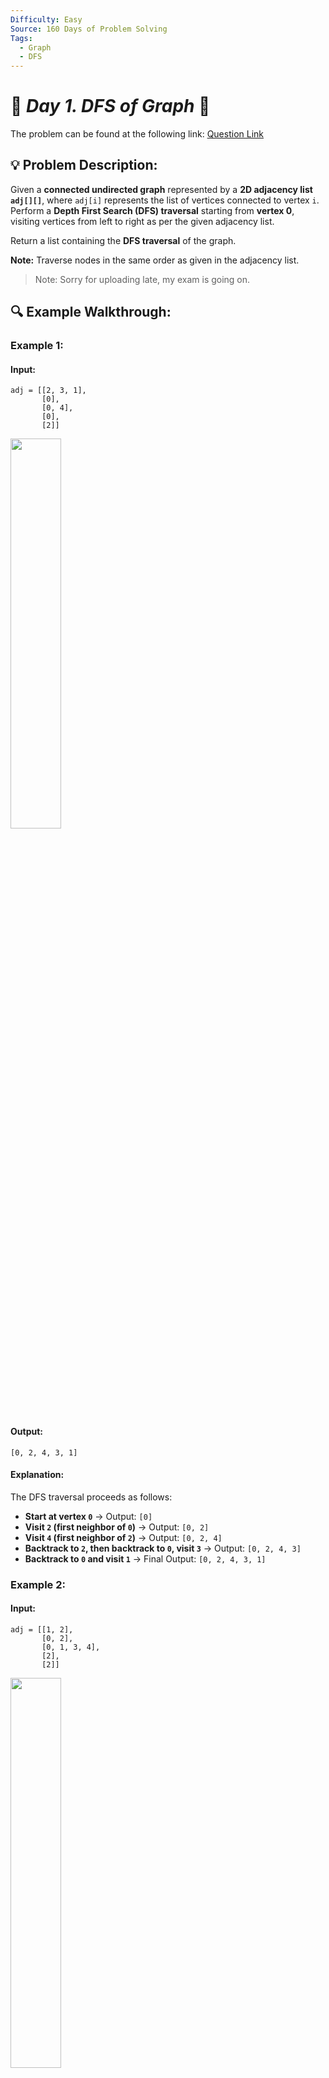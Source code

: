 ```yaml
---
Difficulty: Easy
Source: 160 Days of Problem Solving
Tags:
  - Graph
  - DFS
---
```


# 🚀 _Day 1. DFS of Graph_ 🧠

The problem can be found at the following link: [Question Link](https://www.geeksforgeeks.org/batch/gfg-160-problems/track/graph-gfg-160/problem/depth-first-traversal-for-a-graph)

## 💡 **Problem Description:**

Given a **connected undirected graph** represented by a **2D adjacency list `adj[][]`**, where `adj[i]` represents the list of vertices connected to vertex `i`.  
Perform a **Depth First Search (DFS) traversal** starting from **vertex 0**, visiting vertices from left to right as per the given adjacency list.

Return a list containing the **DFS traversal** of the graph.

**Note:** Traverse nodes in the same order as given in the adjacency list.

> Note: Sorry for uploading late, my exam is going on.

## 🔍 **Example Walkthrough:**

### **Example 1:**

#### **Input:**

```
adj = [[2, 3, 1],
       [0],
       [0, 4],
       [0],
       [2]]
```

<img src="https://github.com/user-attachments/assets/5ab8ff7f-c58c-4035-9993-4de191cf627b" width="40%">

#### **Output:**

```
[0, 2, 4, 3, 1]
```

#### **Explanation:**

The DFS traversal proceeds as follows:

- **Start at vertex `0`** → Output: `[0]`
- **Visit `2` (first neighbor of `0`)** → Output: `[0, 2]`
- **Visit `4` (first neighbor of `2`)** → Output: `[0, 2, 4]`
- **Backtrack to `2`, then backtrack to `0`, visit `3`** → Output: `[0, 2, 4, 3]`
- **Backtrack to `0` and visit `1`** → Final Output: `[0, 2, 4, 3, 1]`

### **Example 2:**

#### **Input:**

```
adj = [[1, 2],
       [0, 2],
       [0, 1, 3, 4],
       [2],
       [2]]
```

<img src="https://github.com/user-attachments/assets/ab16fb62-988e-4cf6-be87-6aacb50fe9c5" width="40%">

#### **Output:**

```
[0, 1, 2, 3, 4]
```

#### **Explanation:**

The DFS traversal proceeds as follows:

- **Start at vertex `0`** → Output: `[0]`
- **Visit `1` (first neighbor of `0`)** → Output: `[0, 1]`
- **Visit `2` (first neighbor of `1`)** → Output: `[0, 1, 2]`
- **Visit `3` (first neighbor of `2`)** → Output: `[0, 1, 2, 3]`
- **Backtrack to `2` and visit `4`** → Final Output: `[0, 1, 2, 3, 4]`

## **Constraints:**

- $1 \leq$ `adj.size()` $\leq 10^4$
- $1 \leq$ `adj[i][j]` $\leq 10^4$

## 🎯 **My Approach:**

### **Recursive DFS (Using Lambda Function)**

### **Algorithm Steps:**

1. Maintain a **visited array** to track visited nodes.
2. Implement **DFS using recursion** and a **lambda function**.
3. Start DFS traversal from node `0` and recursively visit neighbors in the given order.
4. If a node is **unvisited**, continue DFS.
5. Store the **DFS traversal sequence** in a list.

## 🕒 **Time and Auxiliary Space Complexity**

- **Expected Time Complexity:** O(V + E), since each vertex and edge is visited once.
- **Expected Auxiliary Space Complexity:** O(V), as we store the visited array and recursive function calls.

## 📝 **Solution Code**

## **Code (C++)**

```cpp
class Solution {
  public:
    vector<int> dfs(vector<vector<int>>& adj) {
        int V = adj.size();
        vector<int> res, vis(V, 0);
        function<void(int)> traverse = [&](int v) {
            vis[v] = 1;
            res.push_back(v);
            for (int u : adj[v])
                if (!vis[u]) traverse(u);
        };
        for (int i = 0; i < V; i++)
            if (!vis[i]) traverse(i);
        return res;
    }
};
```

<details>
<summary><h2 align="center">⚡ Alternative Approaches</h2></summary>

## 📊 **2️⃣ Iterative DFS Approach (Using Stack)**

#### **Algorithm Steps:**

1. Use a **stack** to perform Depth-First Search iteratively.
2. For each unvisited vertex, push it to the stack and mark it visited.
3. Process the top element and push its unvisited neighbors in reverse order to maintain DFS order.
4. Repeat the process until the stack is empty.

```cpp
class Solution {
public:
    vector<int> dfs(vector<vector<int>>& adj) {
        int V = adj.size();
        vector<int> res;
        vector<bool> vis(V, false);
        for (int i = 0; i < V; i++) {
            if (!vis[i]) {
                stack<int> st;
                st.push(i);
                while (!st.empty()) {
                    int v = st.top();
                    st.pop();
                    if (!vis[v]) {
                        vis[v] = true;
                        res.push_back(v);
                        for (int j = adj[v].size() - 1; j >= 0; j--) {
                            int u = adj[v][j];
                            if (!vis[u])
                                st.push(u);
                        }
                    }
                }
            }
        }
        return res;
    }
};
```

#### 📝 **Complexity Analysis:**

- ✅ **Time Complexity:** O(V + E) - Each vertex and edge are processed once.
- ✅ **Space Complexity:** O(V) - Due to the stack used in the iterative approach.

#### ✅ **Why This Approach?**

It eliminates the risk of stack overflow due to recursion, making it suitable for graphs with a large depth.

## 🔄 **3️⃣ Recursive DFS without Lambda (Traditional Approach)**

#### **Algorithm Steps:**

1. Use a helper function for recursion.
2. Start from an unvisited vertex, mark it as visited, and add to the result.
3. Recursively call the function for each unvisited neighbor.

```cpp
class Solution {
public:
    void dfsUtil(int v, vector<vector<int>>& adj, vector<int>& res, vector<bool>& vis) {
        vis[v] = true;
        res.push_back(v);
        for (int u : adj[v]) {
            if (!vis[u])
                dfsUtil(u, adj, res, vis);
        }
    }

    vector<int> dfs(vector<vector<int>>& adj) {
        int V = adj.size();
        vector<int> res;
        vector<bool> vis(V, false);
        for (int i = 0; i < V; i++) {
            if (!vis[i])
                dfsUtil(i, adj, res, vis);
        }
        return res;
    }
};
```

#### 📝 **Complexity Analysis:**

- ✅ **Time Complexity:** O(V + E) - Each vertex and edge are processed once.
- ✅ **Space Complexity:** O(V) - Due to the recursive call stack.

#### ✅ **Why This Approach?**

The traditional recursive approach is simple and intuitive, but it risks stack overflow for deep recursion.

### 🆚 **Comparison of Approaches**

| **Approach**                | ⏱️ **Time Complexity** | 🗂️ **Space Complexity** | ✅ **Pros**                                | ⚠️ **Cons**                                 |
| --------------------------- | ---------------------- | ----------------------- | ------------------------------------------ | ------------------------------------------- |
| Recursive DFS (Lambda)      | 🟢 O(V + E)            | 🟡 O(V)                 | Compact code with lambda functions         | Potential stack overflow for deep recursion |
| Iterative DFS (Stack)       | 🟢 O(V + E)            | 🟡 O(V)                 | No recursion issues, avoids stack overflow | Slightly more complex than recursive        |
| Recursive DFS (Traditional) | 🟢 O(V + E)            | 🟡 O(V)                 | Simple and intuitive recursive approach    | Risk of stack overflow for large graphs     |

✅ **Best Choice?**

- Use **Recursive DFS with Lambda** for compact and readable code when graph depth is manageable.
- Use **Iterative DFS** to avoid recursion issues when the graph has a large depth.
- The **Traditional Recursive DFS** is good for simple cases but should be avoided for deep recursion.

</details>

## **Code (Java)**

```java
class Solution {
    public ArrayList<Integer> dfs(ArrayList<ArrayList<Integer>> adj) {
        ArrayList<Integer> r = new ArrayList<>();
        boolean[] v = new boolean[adj.size()];
        for (int i = 0; i < adj.size(); i++) if (!v[i]) go(i, adj, v, r);
        return r;
    }
    void go(int i, ArrayList<ArrayList<Integer>> a, boolean[] v, ArrayList<Integer> r) {
        v[i] = true;
        r.add(i);
        for (int j : a.get(i)) if (!v[j]) go(j, a, v, r);
    }
}
```

## **Code (Python)**

```python
class Solution:
    def dfs(self, adj):
        r, v = [], [False] * len(adj)
        def go(i):
            v[i] = True
            r.append(i)
            for j in adj[i]:
                if not v[j]:
                    go(j)
        for i in range(len(adj)):
            if not v[i]:
                go(i)
        return r

```

## 🎯 **Contribution and Support:**

For discussions, questions, or doubts related to this solution, feel free to connect on LinkedIn: [Any Questions](https://www.linkedin.com/in/patel-hetkumar-sandipbhai-8b110525a/). Let’s make this learning journey more collaborative!

⭐ **If you find this helpful, please give this repository a star!** ⭐

---

<div align="center">
  <h3><b>📍Visitor Count</b></h3>
</div>

<p align="center">
  <img src="https://profile-counter.glitch.me/Hunterdii/count.svg" />
</p>

